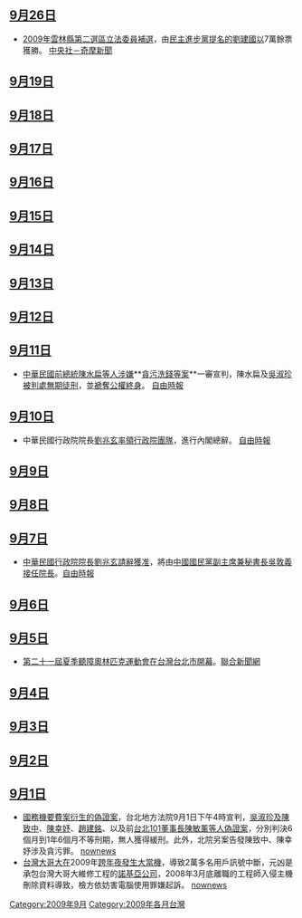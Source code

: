 <noinclude></noinclude>

## [9月26日](../Page/9月26日.md "wikilink")

  - [2009年雲林縣第二選區立法委員補選](https://zh.wikipedia.org/wiki/2009年雲林縣第二選區立法委員補選 "wikilink")，由[民主進步黨提名的](../Page/民主進步黨.md "wikilink")[劉建國以](../Page/劉建國.md "wikilink")7萬餘票獲勝。
    [中央社－奇摩新聞](http://tw.news.yahoo.com/article/url/d/a/090926/5/1rv9i.html)

## [9月19日](../Page/9月19日.md "wikilink")

## [9月18日](../Page/9月18日.md "wikilink")

## [9月17日](../Page/9月17日.md "wikilink")

## [9月16日](../Page/9月16日.md "wikilink")

## [9月15日](../Page/9月15日.md "wikilink")

## [9月14日](../Page/9月14日.md "wikilink")

## [9月13日](../Page/9月13日.md "wikilink")

## [9月12日](../Page/9月12日.md "wikilink")

## [9月11日](../Page/9月11日.md "wikilink")

  - [中華民國前總統](../Page/中華民國總統.md "wikilink")[陳水扁等人涉嫌](https://zh.wikipedia.org/wiki/陳水扁 "wikilink")**[貪污洗錢等案](../Page/陳水扁家庭密帳案.md "wikilink")**一審宣判，陳水扁及[吳淑珍被判處](../Page/吳淑珍.md "wikilink")[無期徒刑](../Page/無期徒刑.md "wikilink")，並[褫奪公權終身](../Page/褫奪公權.md "wikilink")。
    [自由時報](https://web.archive.org/web/20090915003857/http://www.libertytimes.com.tw/2009/new/sep/12/today-t1.htm)

## [9月10日](../Page/9月10日.md "wikilink")

  - 中華民國行政院院長[劉兆玄率領行政院團隊](../Page/劉兆玄.md "wikilink")，進行內閣總辭。
    [自由時報](https://web.archive.org/web/20090910045545/http://www.libertytimes.com.tw/2009/new/sep/8/today-t1.htm)

## [9月9日](../Page/9月9日.md "wikilink")

## [9月8日](../Page/9月8日.md "wikilink")

## [9月7日](../Page/9月7日.md "wikilink")

  - [中華民國行政院院長](https://zh.wikipedia.org/wiki/中華民國行政院 "wikilink")[劉兆玄請辭獲准](../Page/劉兆玄.md "wikilink")，將由[中國國民黨副主席兼秘書長](../Page/中國國民黨.md "wikilink")[吳敦義接任院長](https://zh.wikipedia.org/wiki/吳敦義 "wikilink")。[自由時報](http://iservice.libertytimes.com.tw/liveNews/news.php?no=265753&type=%E6%94%BF%E6%B2%BB)

## [9月6日](../Page/9月6日.md "wikilink")

## [9月5日](../Page/9月5日.md "wikilink")

  - [第二十一屆夏季聽障奧林匹克運動會在](https://zh.wikipedia.org/wiki/第二十一屆夏季聽障奧林匹克運動會 "wikilink")[台灣](https://zh.wikipedia.org/wiki/台灣 "wikilink")[台北市開幕](https://zh.wikipedia.org/wiki/台北市 "wikilink")。[聯合新聞網](https://web.archive.org/web/20090907155604/http://udn.com/NEWS/SPORTS/SPO4/5119039.shtml)

## [9月4日](../Page/9月4日.md "wikilink")

## [9月3日](../Page/9月3日.md "wikilink")

## [9月2日](../Page/9月2日.md "wikilink")

## [9月1日](../Page/9月1日.md "wikilink")

  - [國務機要費案衍生的偽證案](../Page/國務機要費.md "wikilink")，台北地方法院9月1日下午4時宣判，[吳淑珍及](../Page/吳淑珍.md "wikilink")[陳致中](../Page/陳致中.md "wikilink")、[陳幸妤](../Page/陳幸妤.md "wikilink")、[趙建銘](../Page/趙建銘.md "wikilink")、以及前[台北101董事長](../Page/台北101.md "wikilink")[陳敏薰等人偽證案](../Page/陳敏薰.md "wikilink")，分別判決6個月到1年6個月不等刑期，無人獲得緩刑。此外，北院另案告發陳致中、陳幸妤涉及貪污罪。
    [nownews](http://www.nownews.com/2009/09/01/138-2500055.htm)
  - [台灣大哥大在](../Page/台灣大哥大.md "wikilink")2009年[跨年夜發生大當機](https://zh.wikipedia.org/wiki/跨年夜 "wikilink")，導致2萬多名用戶訊號中斷，元凶是承包台灣大哥大維修工程的[諾基亞公司](https://zh.wikipedia.org/wiki/諾基亞 "wikilink")，2008年3月底離職的工程師入侵主機刪除資料導致，檢方依妨害電腦使用罪嫌起訴。
    [nownews](http://www.nownews.com/2009/09/01/91-2499852.htm)

<noinclude> </noinclude>

[Category:2009年9月](https://zh.wikipedia.org/wiki/Category:2009年9月 "wikilink")
[Category:2009年各月台灣](https://zh.wikipedia.org/wiki/Category:2009年各月台灣 "wikilink")
